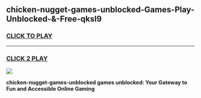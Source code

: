 
## chicken-nugget-games-unblocked-Games-Play-Unblocked-&-Free-qksl9
<h3>
<a href="https://premium76.site?title=chicken-nugget-games-unblocked&ref=24A">CLICK TO PLAY</a></h3>
<hr>

<h3>
<a href="https://premium76.site?title=chicken-nugget-games-unblocked&ref=24A">CLICK 2 PLAY</a>
  
</h3>

<a href="https://premium76.site?title=chicken-nugget-games-unblocked&ref=24A"><img src="https://clearcache.store/games.png"></a>


**chicken-nugget-games-unblocked games unblocked: Your Gateway to Fun and Accessible Online Gaming**

